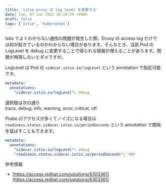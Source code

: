 ```yaml
---
title: 'istio-proxy の log level を変更する'
date: Tue, 07 Jun 2022 16:34:29 +0900
draft: false
tags: ['Istio', 'Kubernetes']
---
```


Istio でよくわからない通信の問題が発生した際、Envoy の access log だけでは何が起きているのかわからない場合があります。そんなとき、当該 Pod の LogLevel を debug に変更することで得られる情報が増えることがあります。問題が再現しないとダメですが。

LogLevel は Pod の `sidecar.istio.io/logLevel` という annotation で指定可能です。

```yaml
metadata:
  annotations:
    "sidecar.istio.io/logLevel": debug
```

選択肢は次の通り  
trace, debug, info, warning, error, critical, off

Probe のアクセスが多くてノイズになる場合は `readiness.status.sidecar.istio.io/periodSeconds` という annotation で間隔を延ばすこともできます。

```yaml
metadata:
  annotations:
    "sidecar.istio.io/logLevel": debug
    "readiness.status.sidecar.istio.io/periodSeconds": "60"
```

参考情報

* [https://access.redhat.com/solutions/6303361](https://access.redhat.com/solutions/6303361)
